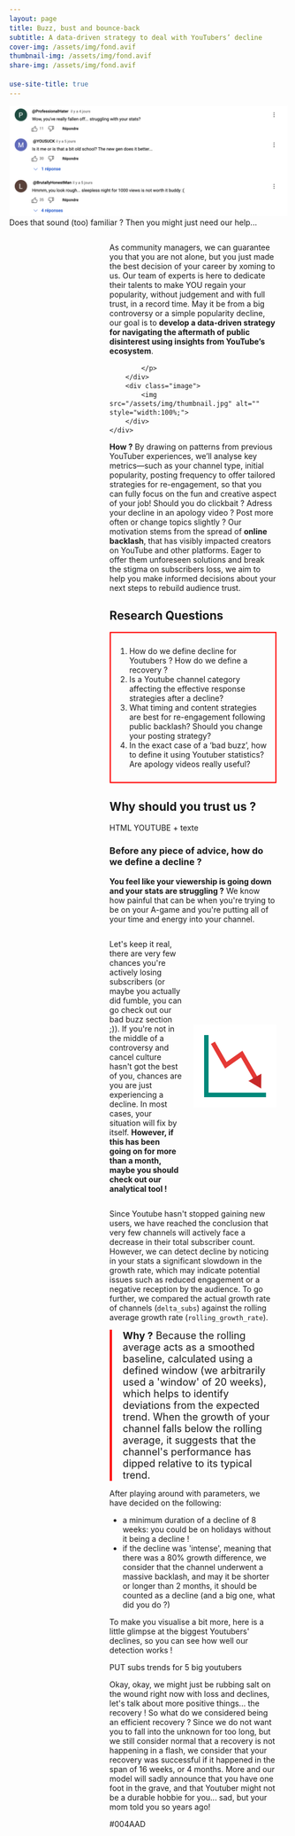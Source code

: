 ```yaml
---
layout: page
title: Buzz, bust and bounce-back
subtitle: A data-driven strategy to deal with YouTubers’ decline
cover-img: /assets/img/fond.avif
thumbnail-img: /assets/img/fond.avif
share-img: /assets/img/fond.avif

use-site-title: true
---
```

![](/assets/img/comments_intro.png)
Does that sound (too) familiar ? Then you might just need our help...

<html lang="en">
<head>
    <meta charset="UTF-8">
    <meta name="viewport" content="width=device-width, initial-scale=1.0">
    <title>Text with Image</title>
    <style>
        .container {
            max-width: 920px;
            margin: auto;
        }
        .text {
            float: right;
            width: 60%;
            margin-right: 20px;
        }
        .image {
            float: left;
            width: 35%;
        }
        .clearfix::after {
            content: "";
            display: table;
            clear: both;
        }
    </style>
</head>

<body>
    <div class="container clearfix">
        <div class="text">
            <p>
                As community managers, we can guarantee you that you are not alone, but you just made the best decision of your career by xoming to us. Our team of experts is here to 
                dedicate their talents to make YOU regain your popularity, without judgement and with full trust, in a record time. May it be from a big controversy or a simple popularity 
                decline, our goal is to <b>develop a data-driven strategy for navigating the aftermath of public disinterest using insights from YouTube’s ecosystem</b>. 
               
            </p>
        </div>
        <div class="image">
            <img src="/assets/img/thumbnail.jpg" alt="" style="width:100%;">
        </div>
    </div>
</body>
</html>

 **How ?**  By drawing on patterns from previous YouTuber experiences, we’ll analyse key metrics—such as your channel type, initial popularity, posting frequency
to offer tailored strategies for re-engagement, so that you can fully focus on the fun and creative aspect of your job! Should you do clickbait ? 
Adress your decline in an apology video ? Post more often or change topics slightly ? Our motivation stems from the spread of <b>online backlash</b>, that has visibly impacted 
creators on YouTube and other platforms. Eager to offer them unforeseen solutions and break the stigma on subscribers loss, we aim to help you make informed decisions about your next steps to rebuild audience trust.




## Research Questions

<div style="border: 2px solid red; padding: 10px; display: inline-block;">
  <ol>
    <li> How do we define decline for Youtubers ? How do we define a recovery ?</li>
    <li> Is a Youtube channel category affecting the effective response strategies after a decline?</li>
    <li> What timing and content strategies are best for re-engagement following public backlash? Should you change your posting strategy?</li>
    <li> In the exact case of a ‘bad buzz’, how to define it using Youtuber statistics? Are apology videos really useful?</li>
  </ol>
</div>

## Why should you trust us ? 



HTML YOUTUBE + texte









### Before any piece of advice, how do we define a decline ?

**You feel like your viewership is going down and your stats are struggling ?** We know how painful that can be when you're trying to be on your A-game and you're putting all of your time and energy into your channel. 

<div style="display: flex; align-items: center;">
  <p style="flex: 1; margin-right: 20px;">
    Let's keep it real, there are very few chances you're actively losing subscribers (or maybe you actually did fumble, you can go check out our bad buzz section ;)). If you're not in the middle of a controversy and cancel culture hasn't got the best of you, chances are you are just experiencing a decline. In most cases, your situation will fix by itself. <b>However, if this has been going on for more than a month, maybe you should check out our analytical tool ! </b>
  </p>
  <img src="/assets/img/arrow.png" alt="Description of image" style="width: 150px;">
</div>

Since Youtube hasn't stopped gaining new users, we have reached the conclusion that very few channels will actively face a decrease in their total subscriber count. However, we can detect decline by noticing in your stats a significant slowdown in the growth rate, which may indicate potential issues such as reduced engagement or a negative reception by the audience. To go further, we compared the actual growth rate of channels (`delta_subs`) against the rolling average growth rate (`rolling_growth_rate`). 

<div style="border-left: 4px solid #FF0000; padding-left: 20px; font-size: 18px;">
  <b> Why ?</b> Because the rolling average acts as a smoothed baseline, calculated using a defined window (we arbitrarily used a 'window' of 20 weeks), which helps to identify deviations from the expected trend. When the growth of your channel falls below the rolling average, it suggests that the channel's performance has dipped relative to its typical trend. 
</div>


After playing around with parameters, we have decided on the following: 
- a minimum duration of a decline of 8 weeks: you could be on holidays without it being a decline ! 
- if the decline was 'intense', meaning that there was a 80% growth difference, we consider that the channel underwent a massive backlash, and may it be shorter or longer than 2 months, it should be counted as a decline (and a big one, what did you do ?)

To make you visualise a bit more, here is a little glimpse at the biggest Youtubers' declines, so you can see how well our detection works ! 














PUT subs trends for 5 big youtubers

Okay, okay, we might just be rubbing salt on the wound right now with loss and declines, let's talk about more positive things... the recovery ! So what do we considered being an efficient recovery ? Since we do not want you to fall into the unknown for too long, but we still consider normal that a recovery is not happening in a flash, we consider that your recovery was successful if it happened in the span of 16 weeks, or 4 months. More and our model will sadly announce that you have one foot in the grave, and that Youtuber might not be a durable hobbie for you... sad, but your mom told you so years ago! 





#004AAD